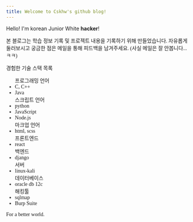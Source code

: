 ```yaml
---
title: Welcome to Cskhw's github blog!
---
```

<link href="https://fonts.googleapis.com/css?family=Noto+Serif+KR&display=swap" rel="stylesheet">

Hello! I'm korean Junior White **hacker**!

<span style="font-family: 'Noto Serif Kr', serif;">
본 블로그는 학습 정보 기록 및 프로젝트 내용을 기록하기 위해 만들었습니다.
자유롭게 둘러보시고 궁금한 점은 메일을 통해 피드백을 남겨주세요. (사실 메일은 잘 안봅니다...ㅋㅋ)

경험한 기술 스택 목록

<ul style="font-family: 'Noto Serif Kr', serif;">
프로그래밍 언어
    <li>C, C++</li>
    <li>Java</li>
스크립트 언어
    <li>python</li>
    <li>JavaScript</li>
    <li>Node.js</li>
마크업 언어
    <li>html, scss</li>
프론트엔드
    <li>react</li>
백엔드
    <li>django</li>
서버
    <li>linux-kali</li>
데이터베이스
    <li>oracle db 12c</li>
해킹툴
    <li>sqlmap</li>
    <li>Burp Suite</li>
</ul>

For a better world.

